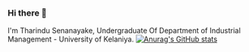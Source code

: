### Hi there 👋

I'm Tharindu Senanayake, Undergraduate Of Department of Industrial Management - University of Kelaniya.
[![Anurag's GitHub stats](https://github-readme-stats.vercel.app/api?username=Thari-TES)](https://github.com/anuraghazra/github-readme-stats)
